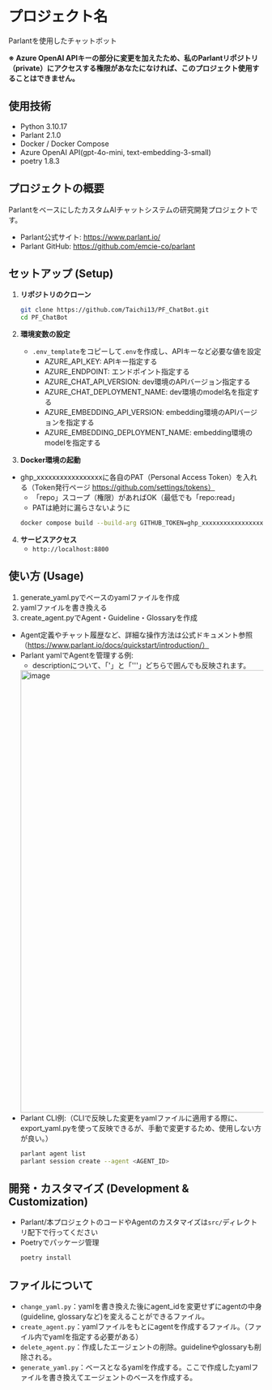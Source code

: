 # プロジェクト名
Parlantを使用したチャットボット

**※ Azure OpenAI APIキーの部分に変更を加えたため、私のParlantリポジトリ（private）にアクセスする権限があなたになければ、このプロジェクト使用することはできません。**

## 使用技術
- Python 3.10.17
- Parlant 2.1.0
- Docker / Docker Compose
- Azure OpenAI API(gpt-4o-mini, text-embedding-3-small)
- poetry 1.8.3

## プロジェクトの概要
ParlantをベースにしたカスタムAIチャットシステムの研究開発プロジェクトです。
- Parlant公式サイト: https://www.parlant.io/
- Parlant GitHub: https://github.com/emcie-co/parlant

## セットアップ (Setup)

1. **リポジトリのクローン**
    ```bash
    git clone https://github.com/Taichi13/PF_ChatBot.git
    cd PF_ChatBot
    ```

2. **環境変数の設定**
    - `.env_template`をコピーして`.env`を作成し、APIキーなど必要な値を設定
        - AZURE_API_KEY: APIキー指定する
        - AZURE_ENDPOINT: エンドポイント指定する
        - AZURE_CHAT_API_VERSION: dev環境のAPIバージョン指定する
        - AZURE_CHAT_DEPLOYMENT_NAME: dev環境のmodel名を指定する
        - AZURE_EMBEDDING_API_VERSION: embedding環境のAPIバージョンを指定する
        - AZURE_EMBEDDING_DEPLOYMENT_NAME: embedding環境のmodelを指定する


3. **Docker環境の起動**
- ghp_xxxxxxxxxxxxxxxxxに各自のPAT（Personal Access Token）を入れる（Token発行ページ https://github.com/settings/tokens）
    - 「repo」スコープ（権限）があればOK（最低でも「repo:read」
    - PATは絶対に漏らさないように
    ```bash
    docker compose build --build-arg GITHUB_TOKEN=ghp_xxxxxxxxxxxxxxxxx
    ```

4. **サービスアクセス**
    - `http://localhost:8800`

## 使い方 (Usage)
1. generate_yaml.pyでベースのyamlファイルを作成
2. yamlファイルを書き換える
3. create_agent.pyでAgent・Guideline・Glossaryを作成

- Agent定義やチャット履歴など、詳細な操作方法は公式ドキュメント参照（https://www.parlant.io/docs/quickstart/introduction/）
- Parlant yamlでAgentを管理する例:
    - descriptionについて、「'」と「'''」どちらで囲んでも反映されます。     
  <img width="872" alt="image" src="https://github.com/user-attachments/assets/a5fd8c19-7a9f-4ec7-bcb4-7f581f7243eb" />
- Parlant CLI例:（CLIで反映した変更をyamlファイルに適用する際に、export_yaml.pyを使って反映できるが、手動で変更するため、使用しない方が良い。）
    ```bash
    parlant agent list
    parlant session create --agent <AGENT_ID>
    ```

## 開発・カスタマイズ (Development & Customization)

- Parlant/本プロジェクトのコードやAgentのカスタマイズは`src/`ディレクトリ配下で行ってください
- Poetryでパッケージ管理
    ```bash
    poetry install
    ```
    
## ファイルについて
- `change_yaml.py`：yamlを書き換えた後にagent_idを変更せずにagentの中身(guideline, glossaryなど)を変えることができるファイル。
- `create_agent.py`：yamlファイルをもとにagentを作成するファイル。（ファイル内でyamlを指定する必要がある）
- `delete_agent.py`：作成したエージェントの削除。guidelineやglossaryも削除される。
- `generate_yaml.py`：ベースとなるyamlを作成する。ここで作成したyamlファイルを書き換えてエージェントのベースを作成する。

